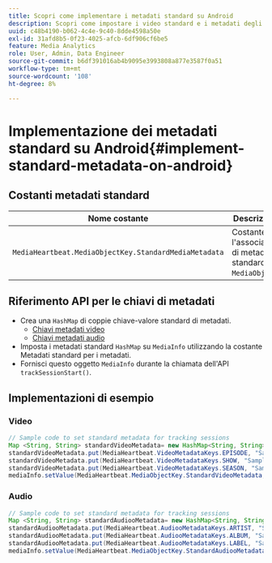 ```yaml
---
title: Scopri come implementare i metadati standard su Android
description: Scopri come impostare i video standard e i metadati degli annunci da inviare con le chiamate di tracciamento su Android.
uuid: c48b4190-b062-4c4e-9c40-8dde4598a50e
exl-id: 31afd8b5-0f23-4025-afcb-6df906cf6be5
feature: Media Analytics
role: User, Admin, Data Engineer
source-git-commit: b6df391016ab4b9095e3993808a877e3587f0a51
workflow-type: tm+mt
source-wordcount: '108'
ht-degree: 8%

---
```


# Implementazione dei metadati standard su Android{#implement-standard-metadata-on-android}

## Costanti metadati standard

| Nome costante | Descrizione   |
|---|---|
| `MediaHeartbeat.MediaObjectKey.StandardMediaMetadata` | Costante per l&#39;associazione di metadati standard su `MediaObject`. |

## Riferimento API per le chiavi di metadati

* Crea una `HashMap` di coppie chiave-valore standard di metadati.
   * [Chiavi metadati video](https://adobe-marketing-cloud.github.io/media-sdks/reference/android/com/adobe/primetime/va/simple/MediaHeartbeat.VideoMetadataKeys.html)
   * [Chiavi metadati audio](https://adobe-marketing-cloud.github.io/media-sdks/reference/android/com/adobe/primetime/va/simple/MediaHeartbeat.AudioMetadataKeys.html)
* Imposta i metadati standard `HashMap` su `MediaInfo` utilizzando la costante Metadati standard per i metadati.
* Fornisci questo oggetto `MediaInfo` durante la chiamata dell&#39;API `trackSessionStart()`.

## Implementazioni di esempio

### Video

```java
// Sample code to set standard metadata for tracking sessions 
Map <String, String> standardVideoMetadata= new HashMap<String, String>(); 
standardVideoMetadata.put(MediaHeartbeat.VideoMetadataKeys.EPISODE, "Sample Episode"); 
standardVideoMetadata.put(MediaHeartbeat.VideoMetadataKeys.SHOW, "Sample Show"); 
standardVideoMetadata.put(MediaHeartbeat.VideoMetadataKeys.SEASON, "Sample Season"); 
mediaInfo.setValue(MediaHeartbeat.MediaObjectKey.StandardVideoMetadata, standardVideoMetadata);
```

### Audio

```java
// Sample code to set standard metadata for tracking sessions 
Map <String, String> standardAudiooMetadata= new HashMap<String, String>(); 
standardAudiooMetadata.put(MediaHeartbeat.AudiooMetadataKeys.ARTIST, "Sample Artist"); 
standardAudiooMetadata.put(MediaHeartbeat.AudiooMetadataKeys.ALBUM, "Sample Album"); 
standardAudiooMetadata.put(MediaHeartbeat.AudiooMetadataKeys.LABEL, "Sample Label"); 
mediaInfo.setValue(MediaHeartbeat.MediaObjectKey.StandardAudiooMetadata, standardAudiooMetadata);
```
